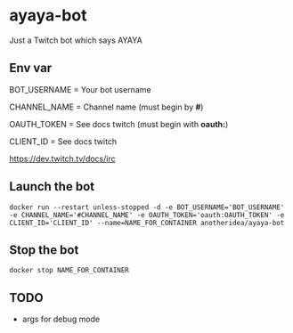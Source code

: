 # ayaya-bot
Just a Twitch bot which says AYAYA


## Env var
BOT_USERNAME = Your bot username

CHANNEL_NAME = Channel name (must begin by **#**)

OAUTH_TOKEN = See docs twitch (must begin with **oauth:**)

CLIENT_ID = See docs twitch

https://dev.twitch.tv/docs/irc

## Launch the bot
`docker run --restart unless-stopped -d -e BOT_USERNAME='BOT_USERNAME' -e CHANNEL_NAME='#CHANNEL_NAME' -e OAUTH_TOKEN='oauth:OAUTH_TOKEN' -e CLIENT_ID='CLIENT_ID' --name=NAME_FOR_CONTAINER anotheridea/ayaya-bot`

## Stop the bot
`docker stop NAME_FOR_CONTAINER`


## TODO
- args for debug mode
